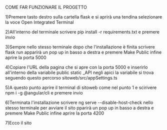 
<p>COME FAR FUNZIONARE IL PROGETTO</p>

<p>1)Premere tasto destro sulla cartella flask e si aprirà una tendina selezionare la voce Open Integrated Terminal</p>

<p>2)All'interno del terminale scrivere pip install -r requirements.txt e premere invio</p>

<p>3)Sempre nello stesso terminale dopo che l'installazione è finita scrivere flask run apparirà un pop up in basso a destra e premere Make Public infine aprire la porta 5000</p>

<p>4)Copiare l'URL della pagina che si apre con la porta 5000 e inserirlo all'interno della variabile public static _API negli apici la variabile si trova seguendo questo percorso sitoweb/src/appSettings.ts</p>

<p>5)A questo punto aprire il terminal di sitoweb come nel punto 1 e scirivere npm i -g @angular/cli e premere invio</p>

<p>6)Terminata l'installazione scrivere ng serve --disable-host-check nello stesso terminale per avviare il sito pparirà un pop up in basso a destra e premere Make Public infine aprire la porta 4200</p>

<p>7)Ecco il sito</p>
